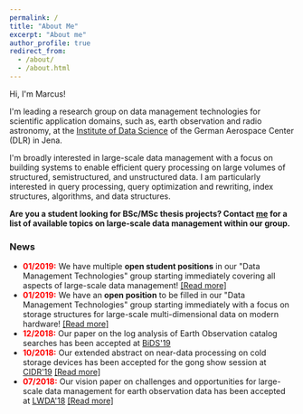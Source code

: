 ```yaml
---
permalink: /
title: "About Me"
excerpt: "About me"
author_profile: true
redirect_from: 
  - /about/
  - /about.html
---
```


Hi, I'm Marcus!

I'm leading a research group on data management technologies for scientific application domains, such as, earth observation and radio astronomy, at the [Institute of Data Science](https://www.dlr.de/dw/en/desktopdefault.aspx/tabid-12192/21400_read-49437/) of the German Aerospace Center (DLR) in Jena.

I'm broadly interested in large-scale data management with a focus on building systems to enable efficient query processing on large volumes
of structured, semistructured, and unstructured data. I am particularly interested in query processing, query optimization and rewriting, index
structures, algorithms, and data structures.

**Are you a student looking for BSc/MSc thesis projects? Contact [me](mailto:marcus.paradies@dlr.de) for a list of available topics on large-scale data management within our group.**

### News
* <span style="color:red;font-weight:bold">01/2019:</span> We have multiple **open student positions** in our "Data Management Technologies" group starting immediately covering all aspects of large-scale data management! [[Read more]](https://www.dlr.de/dlr/jobs/desktopdefault.aspx/tabid-10596/1003_read-31787/)
* <span style="color:red;font-weight:bold">01/2019:</span> We have an **open position** to be filled in our "Data Management Technologies" group starting immediately with a focus on storage structures for large-scale multi-dimensional data on modern hardware! [[Read more]](https://www.dlr.de/dlr/jobs/en/desktopdefault.aspx/tabid-10596/1003_read-31693/)
* <span style="color:red;font-weight:bold">12/2018:</span> Our paper on the log analysis of Earth Observation catalog searches has been accepted at [BiDS'19](https://www.bigdatafromspace2019.org/QuickEventWebsitePortal/2019-conference-on-big-data-from-space-bids19/bids-2019)
* <span style="color:red;font-weight:bold">10/2018:</span> Our extended abstract on near-data processing on cold storage devices has been accepted for the gong show session at [CIDR'19](http://cidrdb.org/cidr2019/) [[Read more]](http://marcusparadies.github.io/files/cidr-cryodrill.pdf)
* <span style="color:red;font-weight:bold">07/2018:</span> Our vision paper on challenges and opportunities for large-scale data management for earth observation data has been accepted at [LWDA'18](https://www.uni-mannheim.de/lwda-2018/) [[Read more]](http://marcusparadies.github.io/files/lwda-eo_challenges.pdf)
